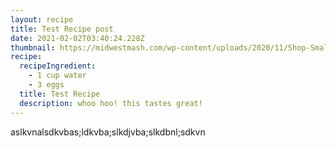 ```yaml
---
layout: recipe
title: Test Recipe post
date: 2021-02-02T03:40:24.228Z
thumbnail: https://midwestmash.com/wp-content/uploads/2020/11/Shop-Small-Banner.png
recipe:
  recipeIngredient:
    - 1 cup water
    - 3 eggs
  title: Test Recipe
  description: whoo hoo! this tastes great!
---
```

aslkvnalsdkvbas;ldkvba;slkdjvba;slkdbnl;sdkvn